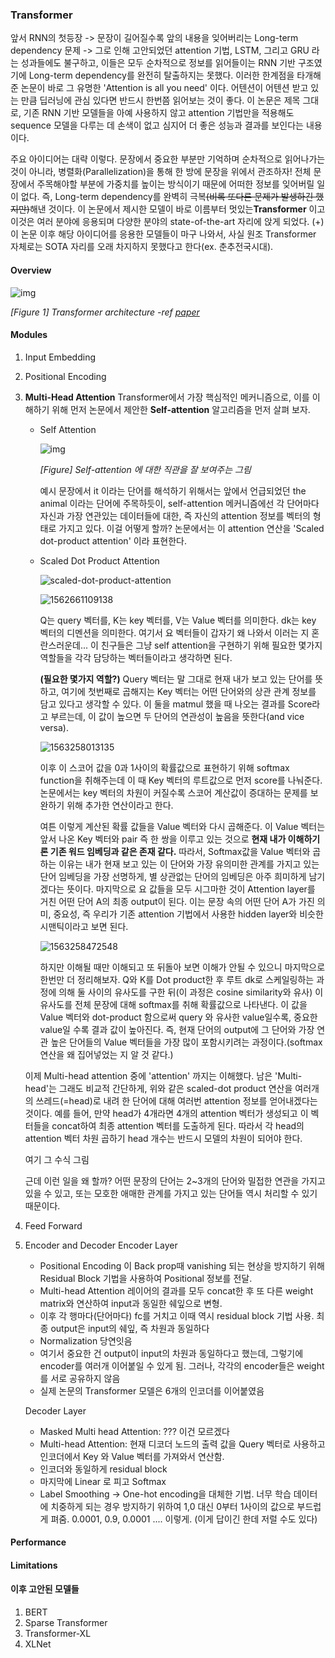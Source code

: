 ### Transformer

앞서 RNN의 첫등장 -> 문장이 길어질수록 앞의 내용을 잊어버리는 Long-term dependency 문제 -> 그로 인해 고안되었던 attention 기법,  LSTM, 그리고 GRU 라는 성과들에도 불구하고, 이들은 모두 순차적으로 정보를 읽어들이는 RNN 기반 구조였기에 Long-term dependency를 완전히 탈출하지는 못했다. 이러한 한계점을 타개해준 논문이 바로 그 유명한 'Attention is all you need' 이다. 어텐션이 어텐션 받고 있는 만큼 딥러닝에 관심 있다면 반드시 한번쯤 읽어보는 것이 좋다. 이 논문은 제목 그대로, 기존 RNN 기반 모델들을 아예 사용하지 않고 attention 기법만을 적용해도 sequence 모델을 다루는 데 손색이 없고 심지어 더 좋은 성능과 결과를 보인다는 내용이다. 

주요 아이디어는 대략 이렇다. 문장에서 중요한 부분만 기억하며 순차적으로 읽어나가는 것이 아니라, 병렬화(Parallelization)을 통해 한 방에 문장을 위에서 관조하자! 전체 문장에서 주목해야할 부분에 가중치를 높이는 방식이기 때문에 어떠한 정보를 잊어버릴 일이 없다. 즉, Long-term dependency를 완벽히 극복~~(비록 또다른 문제가 발생하긴 했지만)~~해낸 것이다. 이 논문에서 제시한 모델이 바로 이름부터 멋있는**Transformer** 이고 이것은 여러 분야에 응용되며 다양한 분야의 state-of-the-art 자리에 앉게 되었다.
(+) 이 논문 이후 해당 아이디어를 응용한 모델들이 마구 나와서, 사실 원조 Transformer 자체로는 SOTA 자리를 오래 차지하지 못했다고 한다(ex. 춘추전국시대).



#### Overview

![img](/home/jenzzz/Documents/Yoonjin/posts/images/transformer.png)

*[Figure 1] Transformer architecture -ref [paper](https://arxiv.org/pdf/1706.03762.pdf)*





#### Modules

1. Input Embedding
   

2. Positional Encoding
   

3. **Multi-Head Attention**
   Transformer에서 가장 핵심적인 메커니즘으로, 이를 이해하기 위해 먼저 논문에서 제안한 **Self-attention** 알고리즘을 먼저 살펴 보자. 

   * Self Attention

     ![img](http://jalammar.github.io/images/t/transformer_self-attention_visualization.png)

     *[Figure] Self-attention 에 대한 직관을 잘 보여주는 그림*

     예시 문장에서 it 이라는 단어를  해석하기 위해서는 앞에서 언급되었던 the animal 이라는 단어에 주목하듯이, self-attention 메커니즘에선 각 단어마다 자신과 가장 연관있는 데이터들에 대한, 즉 자신의 attention 정보를 벡터의 형태로 가지고 있다. 이걸 어떻게 할까? 논문에서는 이 attention 연산을 'Scaled dot-product attention' 이라 표현한다. 

   * Scaled Dot Product Attention

     ![scaled-dot-product-attention](https://pozalabs.github.io/assets/images/sdpa.PNG)

     ![1562661109138](/home/jenzzz/Documents/Yoonjin/posts/images/1562661109138.png)

     Q는 query 벡터를, K는 key 벡터를, V는 Value 벡터를 의미한다. dk는 key 벡터의 디멘션을 의미한다. 여기서 요 벡터들이 갑자기 왜 나와서 이러는 지 혼란스러운데... 이 친구들은 그냥 self attention을 구현하기 위해 필요한 몇가지 역할들을 각각 담당하는 벡터들이라고 생각하면 된다. 

     **(필요한 몇가지 역할?)** Query 벡터는 말 그대로 현재 내가 보고 있는 단어를 뜻하고, 여기에 첫번째로 곱해지는 Key 벡터는 어떤 단어와의 상관 관계 정보를 담고 있다고 생각할 수 있다. 이 둘을 matmul 했을 때 나오는 결과를 Score라고 부르는데, 이 값이 높으면 두 단어의 연관성이 높음을 뜻한다(and vice versa).

     ![1563258013135](/home/jenzzz/Documents/Yoonjin/posts/images/1563258013135.png)

     이후 이 스코어 값을 0과 1사이의 확률값으로 표현하기 위해 softmax function을 취해주는데 이 때 Key 벡터의 루트값으로 먼저 score를 나눠준다. 논문에서는 key 벡터의 차원이 커질수록 스코어 계산값이 증대하는 문제를 보완하기 위해 추가한 연산이라고 한다. 

     여튼 이렇게 계산된 확률 값들을 Value 벡터와 다시 곱해준다. 이 Value 벡터는 앞서 나온 Key 벡터와 pair 즉 한 쌍을 이루고 있는 것으로 **현재 내가 이해하기론 기존 워드 임베딩과 같은 존재 같다.** 따라서, Softmax값을 Value 벡터와 곱하는 이유는 내가 현재 보고 있는 이 단어와 가장 유의미한 관계를 가지고 있는 단어 임베딩을 가장 선명하게, 별 상관없는 단어의 임베딩은 아주 희미하게 남기겠다는 뜻이다. 마지막으로 요 값들을 모두 시그마한  것이 Attention layer를 거친 어떤 단어 A의 최종 output이 된다. 이는 문장 속의 어떤 단어 A가 가진 의미, 중요성, 즉 우리가 기존 attention 기법에서 사용한 hidden layer와 비슷한 시맨틱이라고 보면 된다.

     ![1563258472548](/home/jenzzz/Documents/Yoonjin/posts/images/1563258472548.png)

     하지만 이해될 때만 이해되고 또 뒤돌아 보면 이해가 안될 수 있으니 마지막으로 한번만 더 정리해보자. Q와 K를 Dot product한 후 루트 dk로 스케일링하는 과정에 의해 둘 사이의 유사도를 구한 뒤(이 과정은 cosine similarity와 유사) 이 유사도를 전체 문장에 대해 softmax를 취해 확률값으로 나타낸다. 이 값을 Value 벡터와 dot-product 함으로써 query 와 유사한 value일수록, 중요한 value일 수록 결과 값이 높아진다. 즉, 현재 단어의 output에 그 단어와 가장 연관 높은 단어들의  Value 벡터들을 가장 많이 포함시키려는 과정이다.(softmax 연산을 왜 집어넣었는 지 알 것 같다.)

   이제 Multi-head attention 중에 'attention' 까지는 이해했다. 남은 'Multi-head'는 그래도 비교적 간단하게, 위와 같은 scaled-dot product 연산을 여러개의 쓰레드(=head)로 내려 한 단어에 대해 여러번 attention 정보를 얻어내겠다는 것이다. 예를 들어, 만약 head가 4개라면 4개의 attention 벡터가 생성되고 이 벡터들을 concat하여 최종 attention 벡터를 도출하게 된다. 따라서 각 head의 attention 벡터 차원 곱하기 head 개수는 반드시 모델의 차원이 되어야 한다.

   여기 그 수식 그림

   근데 이런 일을 왜 할까? 어떤 문장의 단어는 2~3개의 단어와 밀접한 연관을 가지고 있을 수 있고, 또는 모호한 애매한 관계를 가지고 있는 단어들 역시 처리할 수 있기 때문이다. 

   

4. Feed Forward
   

5. Encoder and Decoder
   Encoder Layer

   - Positional Encoding 이 Back prop때 vanishing 되는 현상을 방지하기 위해 Residual Block 기법을 사용하여 Positional 정보를 전달.
   - Multi-head Attention 레이어의 결과를 모두 concat한 후 또 다른 weight matrix와 연산하여 input과 동일한 쉐잎으로 변형. 
   - 이후 각 행마다(단어마다) fc를 거치고 이때 역시 residual block 기법 사용. 최종 output은 input의 쉐잎, 즉 차원과 동일하다
   - Normalization 당연잇음
   - 여기서 중요한 건 output이 input의 차원과 동일하다고 했는데, 그렇기에 encoder를 여러개 이어붙일 수 있게 됨. 그러나, 각각의 encoder들은 weight를 서로 공유하지 않음
   - 실제 논문의 Transformer 모델은 6개의 인코더를 이어붙였음
     

   Decoder Layer

   - Masked Multi head Attention: ??? 이건 모르겠다
   - Multi-head Attention: 현재 디코더 노드의 출력 값을 Query 벡터로 사용하고 인코더에서 Key 와 Value 벡터를 가져와서 연산함.
   - 인코더와 동일하게 residual block
   - 마지막에 Linear 로 피고 Softmax
   - Label Smoothing -> One-hot encoding을 대체한 기법. 너무 학습 데이터에 치중하게 되는 경우 방지하기 위하여 1,0 대신 0부터 1사이의 값으로 부드럽게 펴줌. 0.0001, 0.9, 0.0001 .... 이렇게. (이게 답이긴 한데 저럴 수도 있다)



#### Performance



#### Limitations



#### 이후 고안된 모델들

1. BERT
2. Sparse Transformer
3. Transformer-XL
4. XLNet